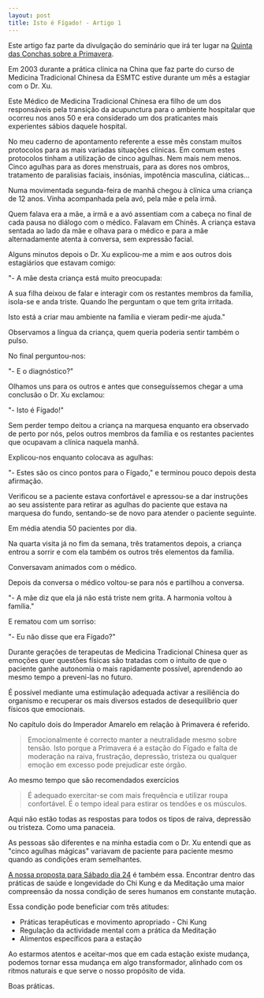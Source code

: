 ```yaml
---
layout: post
title: Isto é Fígado! - Artigo 1
---
```

Este artigo faz parte da divulgação do seminário que irá ter lugar na [Quinta das Conchas sobre a Primavera](http://devagar.org/parque.html). 

Em 2003 durante a prática clínica na China que faz parte do curso de Medicina Tradicional Chinesa da ESMTC estive durante um mês a estagiar com o Dr. Xu.

Este Médico de Medicina Tradicional Chinesa era filho de um dos responsáveis pela transição da acupunctura para o ambiente hospitalar que ocorreu nos anos 50 e era considerado um dos praticantes mais experientes sábios daquele hospital.

No meu caderno de apontamento referente a esse mês constam muitos protocolos para as mais variadas situações clínicas. Em comum estes protocolos tinham a utilização de cinco agulhas. Nem mais nem menos. Cinco agulhas para as dores menstruais, para as dores nos ombros, tratamento de paralisias faciais, insónias, impotência masculina, ciáticas...

Numa movimentada segunda-feira de manhã chegou à clínica uma criança de 12 anos. Vinha acompanhada pela avó, pela mãe e pela irmã.

Quem falava era a mãe, a irmã e a avó assentiam com a cabeça no final de cada pausa no diálogo com o médico. Falavam em Chinês. A criança estava sentada ao lado da mãe e olhava para o médico e para a mãe alternadamente atenta à conversa, sem expressão facial. 

Alguns minutos depois o Dr. Xu explicou-me a mim e aos outros dois estagiários que estavam comigo: 

"- A mãe desta criança está muito preocupada: 

A sua filha deixou de falar e interagir com os restantes membros da família, isola-se e anda triste. Quando lhe perguntam o que tem grita irritada.

Isto está a criar mau ambiente na família e vieram pedir-me ajuda."

Observamos a língua da criança, quem queria poderia sentir também o pulso. 

No final perguntou-nos: 

"- E o diagnóstico?"

Olhamos uns para os outros e antes que conseguíssemos chegar a uma conclusão o Dr. Xu exclamou:

"- Isto é Fígado!"

Sem perder tempo deitou a criança na marquesa enquanto era observado de perto por nós, pelos outros membros da família e os restantes pacientes que ocupavam a clínica naquela manhã.   

Explicou-nos enquanto colocava as agulhas:

"- Estes são os cinco pontos para o Fígado," e terminou pouco depois desta afirmação. 

Verificou se a paciente estava confortável e apressou-se a dar instruções ao seu assistente para retirar as agulhas do paciente que estava na marquesa do fundo, sentando-se de novo para atender o paciente seguinte.

Em média atendia 50 pacientes por dia. 

Na quarta visita já no fim da semana, três tratamentos depois, a criança entrou a sorrir e com ela também os outros três elementos da família. 

Conversavam animados com o médico.

Depois da conversa o médico voltou-se para nós e partilhou a conversa.

"- A mãe diz que ela já não está triste nem grita. A harmonia voltou à família."

E rematou com um sorriso:

"- Eu não disse que era Fígado?" 

Durante gerações de terapeutas de Medicina Tradicional Chinesa quer as emoções quer questões físicas são tratadas com o intuito de que o paciente ganhe autonomia o mais rapidamente possível, aprendendo ao mesmo tempo a preveni-las no futuro.  

É possível mediante uma estimulação adequada activar a resiliência do organismo e recuperar os mais diversos estados de desequilíbrio quer físicos que emocionais.  

No capítulo dois do Imperador Amarelo em relação à Primavera é referido.  

>Emocionalmente é correcto manter a neutralidade mesmo sobre tensão. Isto porque a Primavera é a estação do Fígado e falta de moderação na raiva, frustração, depressão, tristeza ou qualquer emoção em excesso pode prejudicar este órgão.

Ao mesmo tempo que são recomendados exercícios 

>É adequado exercitar-se com mais frequência e utilizar roupa confortável. É o tempo ideal para estirar os tendões e os músculos.

Aqui não estão todas as respostas para todos os tipos de raiva, depressão ou tristeza. Como uma panaceia.

As pessoas são diferentes e na minha estadia com o Dr. Xu entendi que as "cinco agulhas mágicas" variavam de paciente para paciente mesmo quando as condições eram semelhantes. 

[A nossa proposta para Sábado dia 24](http://devagar.org/parque.html) é também essa. Encontrar dentro das práticas de saúde e longevidade do Chi Kung e da Meditação uma maior compreensão da nossa condição de seres humanos em constante mutação. 

Essa condição pode beneficiar com três atitudes:

* Práticas terapêuticas e movimento apropriado - Chi Kung
* Regulação da actividade mental com a prática da Meditação
* Alimentos específicos para a estação

Ao estarmos atentos e aceitar-mos que em cada estação existe mudança, podemos  tornar essa mudança em algo transformador, alinhado com os ritmos naturais e que serve o nosso propósito de vida. 

Boas práticas. 
